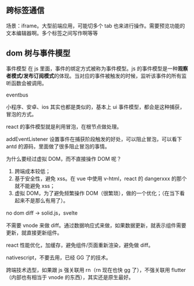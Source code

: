 ## 跨标签通信

场景：iframe。大型前端应用，可能切多个 tab 也来进行操作。需要预览功能的文本编辑器啊。多个标签之间写作啊等等

## dom 树与事件模型

事件模型
在 js 里面，事件的绑定方式被称为事件模型。js 的事件模型是一种**观察者模式/发布订阅模式**的体现。当对应的事件被触发的时候，监听该事件的所有监听函数会被调用。

eventbus

小程序、安卓、ios 其实也都是类似的，基本上 ui 事件模型，都会是这种捕获，冒泡的方式。

react 的事件模型就是利用冒泡，在根节点做处理。

addEventListener 设置事件在捕获阶段触发的好处，可以阻止冒泡，可以看下 antd 的源码，里面做了很多阻止冒泡的事情。

为什么要经过虚拟 DOM，而不直接操作 DOM 呢？

1. 跨端成本较低；
2. 基于安全性，避免 xss。在 vue 中使用 v-html，react 的 dangerxxx 的那个就不能避免 xss；
3. 虚拟 DOM，为了避免频繁操作 DOM（很繁琐），做的一个优化；（在当下看起来不是那么有用了）。

no dom diff -> solid.js，svelte

不需要 vnode 来做 diff。通过数据响应式来做，如果数据更新，就表示组件需要更新，就直接更新组件。

react 性能优化，加缓存，避免组件/页面重新渲染，避免做 diff。

nativescript，不要去用，已经 GG 了的技术。

跨端技术选型，如果跟 js 强关联用 rn（rn 现在也快 gg 了），不强关联用 flutter（内部也有相当于 vnode 的东西），其实还是原生最好。
